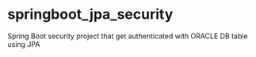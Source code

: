 # springboot_jpa_security
Spring Boot security project that get authenticated with ORACLE DB table using JPA
